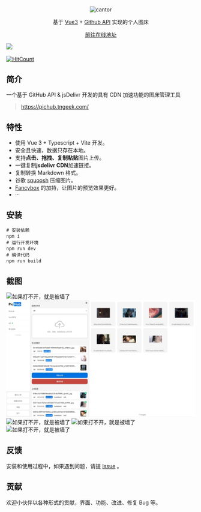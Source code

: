<div align="center">
<img src="https://cdn.jsdelivr.net/gh/lewkamtao/PicHub-Cloud@master/PicHub/logo.png" width="200" alt="cantor" align=center />

基于 [Vue3](https://vuejs.org/) + [Github API](https://docs.github.com/cn/rest/reference/repos#contents) 实现的个人图床


[前往在线地址](https://pichub.tngeek.com/)
</div>
<img src="https://cdn.jsdelivr.net/gh/lewkamtao/PicHub-Cloud@master/PicHub/posi.webp"  />   

[![HitCount](https://hits.dwyl.com/lewkamtao/PicHub.svg?style=flat-square)](http://hits.dwyl.com/lewkamtao/PicHub)

## 简介

一个基于 GitHub API & jsDelivr 开发的具有 CDN 加速功能的图床管理工具
> https://pichub.tngeek.com/

## 特性

- 使用 Vue 3 + Typescript + Vite 开发。
- 安全且快速，数据只存在本地。
- 支持**点击、拖拽、复制粘贴**图片上传。
- 一键复制**jsdelivr CDN**加速链接。
- 复制转换 Markdown 格式。
- 谷歌 [squoosh](https://squoosh.app/) 压缩图片。
- [Fancybox](https://fancyapps.com/) 的加持，让图片的预览效果更好。
- ···

## 安装

```
# 安装依赖
npm i
# 运行开发环境
npm run dev
# 编译代码
npm run build
```

## 截图
![如果打不开，就是被墙了](https://cdn.jsdelivr.net/gh/lewkamtao/PicHub-Cloud@master/PicHub/微信图片_20220330111032_jnf4ou_.jpg)
![如果打不开，就是被墙了](https://raw.githubusercontent.com/lewkamtao/PicHub-Cloud/master/PicHub/%E5%BE%AE%E4%BF%A1%E5%9B%BE%E7%89%87_202203301110324_6e6ahv_.jpg)
![如果打不开，就是被墙了](https://cdn.jsdelivr.net/gh/lewkamtao/PicHub-Cloud@master/PicHub/微信图片_202203301110323_dhnlh2_.jpg)
![如果打不开，就是被墙了](https://cdn.jsdelivr.net/gh/lewkamtao/PicHub-Cloud@master/PicHub/微信图片_202203301110324_6e6ahv_.jpg)
![如果打不开，就是被墙了](https://cdn.jsdelivr.net/gh/lewkamtao/PicHub-Cloud@master/PicHub/微信图片_20220330111045_yj3dhp_.jpg)

## 反馈

安装和使用过程中，如果遇到问题，请提 [Issue](https://github.com/lewkamtao/PicHub/issues) 。

## 贡献

欢迎小伙伴以各种形式的贡献，界面、功能、改进、修复 Bug 等。
